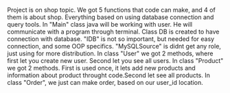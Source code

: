 Project is on shop topic. We got 5 functions that code can make, and 4 of them is about shop.
Everything based on using database connection and query tools.
In "Main" class java will be working with user. He will communicate with a program through terminal.
Class DB is created to have connection with database.
"IDB" is not so important, but needed for easy connection, and some OOP specifics.
"MySQLSource" is didnt get any role, just using for more distribution.
In class "User" we got 2 methods, where first let you create new user. Second let you see all users.
In class "Product" we got 2 methods. First is used once, it lets add new products and information about product throught code.Second let see all products.
In class "Order", we just can make order, based on our user_id location.
